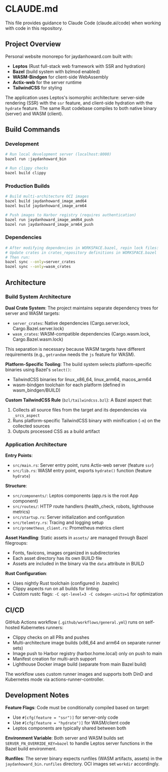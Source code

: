 # CLAUDE.md

This file provides guidance to Claude Code (claude.ai/code) when working with code in this repository.

## Project Overview

Personal website monorepo for jaydanhoward.com built with:
- **Leptos** (Rust full-stack web framework with SSR and hydration)
- **Bazel** (build system with bzlmod enabled)
- **WASM-Bindgen** for client-side WebAssembly
- **Actix-web** for the server runtime
- **TailwindCSS** for styling

The application uses Leptos's isomorphic architecture: server-side rendering (SSR) with the `ssr` feature, and client-side hydration with the `hydrate` feature. The same Rust codebase compiles to both native binary (server) and WASM (client).

## Build Commands

### Development
```bash
# Run local development server (localhost:8000)
bazel run :jaydanhoward_bin

# Run clippy checks
bazel build clippy
```

### Production Builds
```bash
# Build multi-architecture OCI images
bazel build jaydanhoward_image_amd64
bazel build jaydanhoward_image_arm64

# Push images to Harbor registry (requires authentication)
bazel run jaydanhoward_image_amd64_push
bazel run jaydanhoward_image_arm64_push
```

### Dependencies
```bash
# After modifying dependencies in WORKSPACE.bazel, repin lock files:
# Update crates in crates_repository definitions in WORKSPACE.bazel
# Then run:
bazel sync --only=server_crates
bazel sync --only=wasm_crates
```

## Architecture

### Build System Architecture

**Dual Crate System**: The project maintains separate dependency trees for server and WASM targets:
- `server_crates`: Native dependencies (Cargo.server.lock, Cargo.Bazel.server.lock)
- `wasm_crates`: WASM-compatible dependencies (Cargo.wasm.lock, Cargo.Bazel.wasm.lock)

This separation is necessary because WASM targets have different requirements (e.g., `getrandom` needs the `js` feature for WASM).

**Platform-Specific Tooling**: The build system selects platform-specific binaries using Bazel's `select()`:
- TailwindCSS binaries for linux_x86_64, linux_arm64, macos_arm64
- wasm-bindgen toolchain for each platform (defined in wasm_bindgen/BUILD)

**Custom TailwindCSS Rule** (`bzl/tailwindcss.bzl`): A Bazel aspect that:
1. Collects all source files from the target and its dependencies via `_srcs_aspect`
2. Runs platform-specific TailwindCSS binary with minification (`-m`) on the collected sources
3. Outputs processed CSS as a build artifact

### Application Architecture

**Entry Points**:
- `src/main.rs`: Server entry point, runs Actix-web server (feature `ssr`)
- `src/lib.rs`: WASM entry point, exports `hydrate()` function (feature `hydrate`)

**Structure**:
- `src/components/`: Leptos components (app.rs is the root App component)
- `src/routes/`: HTTP route handlers (health_check, robots, lighthouse metrics)
- `src/startup.rs`: Server initialization and configuration
- `src/telemtry.rs`: Tracing and logging setup
- `src/prometheus_client.rs`: Prometheus metrics client

**Asset Handling**: Static assets in `assets/` are managed through Bazel filegroups:
- Fonts, favicons, images organized in subdirectories
- Each asset directory has its own BUILD file
- Assets are included in the binary via the `data` attribute in BUILD

**Rust Configuration**:
- Uses nightly Rust toolchain (configured in .bazelrc)
- Clippy aspects run on all builds for linting
- Custom rustc flags: `-C opt-level=3 -C codegen-units=1` for optimization

## CI/CD

GitHub Actions workflow (`.github/workflows/general.yml`) runs on self-hosted Kubernetes runners:
- Clippy checks on all PRs and pushes
- Multi-architecture image builds (x86_64 and arm64 on separate runner sets)
- Image push to Harbor registry (harbor.home.local) only on push to main
- Manifest creation for multi-arch support
- Lighthouse Docker image build (separate from main Bazel build)

The workflow uses custom runner images and supports both DinD and Kubernetes mode via actions-runner-controller.

## Development Notes

**Feature Flags**: Code must be conditionally compiled based on target:
- Use `#[cfg(feature = "ssr")]` for server-only code
- Use `#[cfg(feature = "hydrate")]` for WASM/client code
- Leptos components are typically shared between both

**Environment Variable**: Both server and WASM builds set `SERVER_FN_OVERRIDE_KEY=bazel` to handle Leptos server functions in the Bazel build environment.

**Runfiles**: The server binary expects runfiles (WASM artifacts, assets) in the `jaydanhoward_bin.runfiles` directory. OCI images set `workdir` accordingly.
